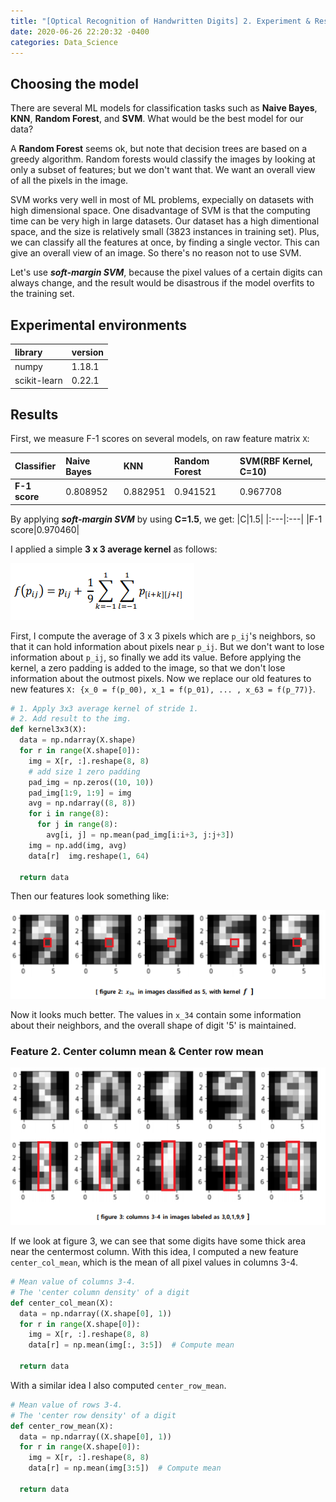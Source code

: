 ```yaml
---
title: "[Optical Recognition of Handwritten Digits] 2. Experiment & Results"
date: 2020-06-26 22:20:32 -0400
categories: Data_Science
---
```

## Choosing the model
There are several ML models for classification tasks such as **Naive Bayes**, **KNN**, **Random Forest**, and **SVM**. What would be the best model for our data?

A **Random Forest** seems ok, but note that decision trees are based on a greedy algorithm. Random forests would classify the images by looking at only a subset of features; but we don't want that. We want an overall view of all the pixels in the image.

SVM works very well in most of ML problems, expecially on datasets with high dimensional space. One disadvantage of SVM is that the computing time can be very high in large datasets. Our dataset has a high dimentional space, and the size is relatively small (3823 instances in training set). Plus, we can classify all the features at once, by finding a single vector. This can give an overall view of an image. So there's no reason not to use SVM.

Let's use ***soft-margin SVM***, because the pixel values of a certain digits can always change, and the result would be disastrous if the model overfits to the training set.

## Experimental environments
|library|version|
|:---|:---|
|numpy|1.18.1|
|scikit-learn|0.22.1|

## Results
First, we measure F-1 scores on several models, on raw feature matrix `X`:

|Classifier|Naive Bayes|KNN|Random Forest|SVM(RBF Kernel, C=10)|
|:---|:---|:---|:---|:---|
|**F-1 score**|0.808952|0.882951|0.941521|0.967708|

By applying ***soft-margin SVM*** by using **C=1.5**, we get:
|C|1.5|
|:---|:---|
|F-1 score|0.970460|





I applied a simple **3 x 3 average kernel** as follows:

![figure 2](/assets/images/optical_recognition_1_1.png)

First, I compute the average of 3 x 3 pixels which are `p_ij`'s neighbors, so that it can hold information about pixels near `p_ij`. But we don't want to lose information about `p_ij`, so finally we add its value.
Before applying the kernel, a zero padding is added to the image, so that we don't lose information about the outmost pixels. Now we replace our old features to new features `X: {x_0 = f(p_00), x_1 = f(p_01), ... , x_63 = f(p_77)}`.

~~~python
# 1. Apply 3x3 average kernel of stride 1.
# 2. Add result to the img.
def kernel3x3(X):
  data = np.ndarray(X.shape)
  for r in range(X.shape[0]):
    img = X[r, :].reshape(8, 8)
    # add size 1 zero padding
    pad_img = np.zeros((10, 10))
    pad_img[1:9, 1:9] = img
    avg = np.ndarray((8, 8))
    for i in range(8):
      for j in range(8):
        avg[i, j] = np.mean(pad_img[i:i+3, j:j+3])
    img = np.add(img, avg)
    data[r]  img.reshape(1, 64)
    
  return data
~~~

Then our features look something like:

![figure 3](/assets/images/optical_recognition_1_2.png)

Now it looks much better. The values in `x_34` contain some information about their neighbors, and the overall shape of digit '5' is maintained.

### Feature 2. Center column mean & Center row mean
![figure 4](/assets/images/optical_recognition_1_3.png)

If we look at figure 3, we can see that some digits have some thick area near the centermost column. With this idea, I computed a new feature `center_col_mean`, which is the mean of all pixel values in columns 3-4.

~~~python
# Mean value of columns 3-4.
# The 'center column density' of a digit
def center_col_mean(X):
  data = np.ndarray((X.shape[0], 1))
  for r in range(X.shape[0]):
    img = X[r, :].reshape(8, 8)
    data[r] = np.mean(img[:, 3:5])  # Compute mean
  
  return data
~~~

With a similar idea I also computed `center_row_mean`.

~~~python
# Mean value of rows 3-4.
# The 'center row density' of a digit
def center_row_mean(X):
  data = np.ndarray((X.shape[0], 1))
  for r in range(X.shape[0]):
    img = X[r, :].reshape(8, 8)
    data[r] = np.mean(img[3:5])  # Compute mean
  
  return data
~~~
